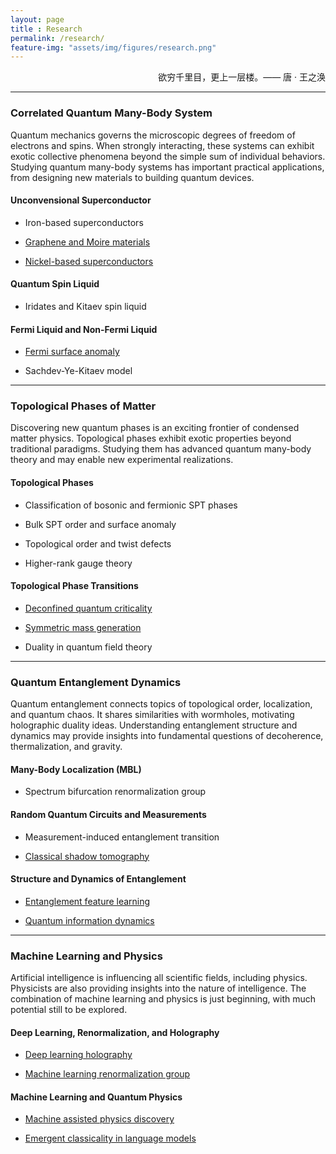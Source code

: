 ```yaml
--- 
layout: page 
title : Research 
permalink: /research/ 
feature-img: "assets/img/figures/research.png"
---
```


<div style="text-align: right"> 
欲穷千里目，更上一层楼。—— 唐 · 王之涣
</div>

---

### Correlated Quantum Many-Body System

Quantum mechanics governs the microscopic degrees of freedom of electrons and spins. When strongly interacting, these systems can exhibit exotic collective phenomena beyond the simple sum of individual behaviors. Studying quantum many-body systems has important practical applications, from designing new materials to building quantum devices.

#### Unconvensional Superconductor

- Iron-based superconductors 

- [Graphene and Moire materials](/2018/05/21/Moire.html)

- [Nickel-based superconductors](/2023/08/23/Nickelate.html)

#### Quantum Spin Liquid

- Iridates and Kitaev spin liquid

#### Fermi Liquid and Non-Fermi Liquid

- [Fermi surface anomaly](/2023/03/20/FSAnomaly.html)

- Sachdev-Ye-Kitaev model

---

### Topological Phases of Matter

Discovering new quantum phases is an exciting frontier of condensed matter physics. Topological phases exhibit exotic properties beyond traditional paradigms. Studying them has advanced quantum many-body theory and may enable new experimental realizations.

#### Topological Phases

- Classification of bosonic and fermionic SPT phases

- Bulk SPT order and surface anomaly

- Topological order and twist defects

- Higher-rank gauge theory

#### Topological Phase Transitions

- [Deconfined quantum criticality](/2019/04/16/DQCP.html)

- [Symmetric mass generation](/2023/09/18/VMC_SMG.html)

- Duality in quantum field theory

---

### Quantum Entanglement Dynamics

Quantum entanglement connects topics of topological order, localization, and quantum chaos. It shares similarities with wormholes, motivating holographic duality ideas. Understanding entanglement structure and dynamics may provide insights into fundamental questions of decoherence, thermalization, and gravity.

#### Many-Body Localization (MBL)

- Spectrum bifurcation renormalization group


#### Random Quantum Circuits and Measurements

- Measurement-induced entanglement transition

- [Classical shadow tomography](/2022/09/07/CST.html)

#### Structure and Dynamics of Entanglement

- [Entanglement feature learning](/2018/01/31/EFL.html) 

- [Quantum information dynamics](/2018/03/28/DynQ.html)

---

### Machine Learning and Physics

Artificial intelligence is influencing all scientific fields, including physics. Physicists are also providing insights into the nature of intelligence. The combination of machine learning and physics is just beginning, with much potential still to be explored.

#### Deep Learning, Renormalization, and Holography

- [Deep learning holography](/2020/06/25/holography.html)

- [Machine learning renormalization group](/2023/10/04/MLRG.html)

#### Machine Learning and Quantum Physics

- [Machine assisted physics discovery](/2019/02/01/discoverQM.html)

- [Emergent classicality in language models](/2023/06/27/Classicality.html)

